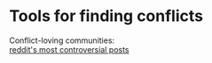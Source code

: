 
# Tools for finding conflicts

Conflict-loving communities:  
[reddit's most controversial posts](https://www.reddit.com/controversial/)
